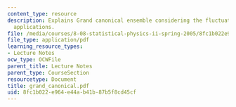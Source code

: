 ```yaml
---
content_type: resource
description: Explains Grand canonical ensemble considering the fluctuations, and its
  applications.
file: /media/courses/8-08-statistical-physics-ii-spring-2005/8fc1b022e964e44ab41b87b5f8cd45cf_grand_canonical.pdf
file_type: application/pdf
learning_resource_types:
- Lecture Notes
ocw_type: OCWFile
parent_title: Lecture Notes
parent_type: CourseSection
resourcetype: Document
title: grand_canonical.pdf
uid: 8fc1b022-e964-e44a-b41b-87b5f8cd45cf
---
```

